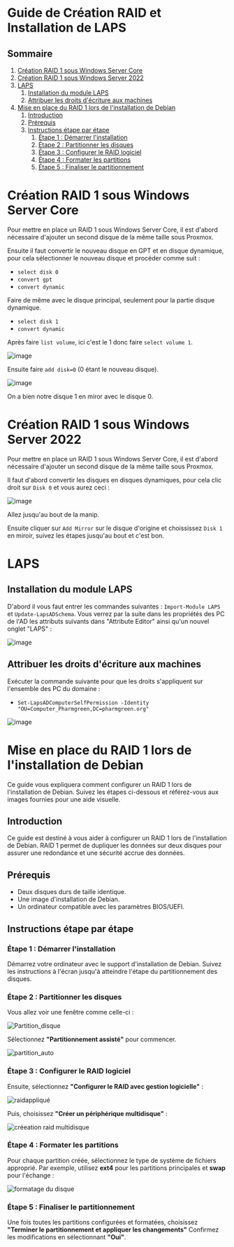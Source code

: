 
# Guide de Création RAID et Installation de LAPS

## Sommaire
1. [Création RAID 1 sous Windows Server Core](#création-raid-1-sous-windows-server-core)
2. [Création RAID 1 sous Windows Server 2022](#création-raid-1-sous-windows-server-2022)
3. [LAPS](#laps)
    1. [Installation du module LAPS](#installation-du-module-laps)
    2. [Attribuer les droits d'écriture aux machines](#attribuer-les-droits-décriture-aux-machines)
4. [Mise en place du RAID 1 lors de l'installation de Debian](#mise-en-place-du-raid-1-lors-de-linstallation-de-debian)
    1. [Introduction](#introduction)
    2. [Prérequis](#prérequis)
    3. [Instructions étape par étape](#instructions-étape-par-étape)
        1. [Étape 1 : Démarrer l'installation](#étape-1--démarrer-linstallation)
        2. [Étape 2 : Partitionner les disques](#étape-2--partitionner-les-disques)
        3. [Étape 3 : Configurer le RAID logiciel](#étape-3--configurer-le-raid-logiciel)
        4. [Étape 4 : Formater les partitions](#étape-4--formater-les-partitions)
        5. [Étape 5 : Finaliser le partitionnement](#étape-5--finaliser-le-partitionnement)

# Création RAID 1 sous Windows Server Core

Pour mettre en place un RAID 1 sous Windows Server Core, il est d'abord nécessaire d'ajouter un second disque de la même taille sous Proxmox.

Ensuite il faut convertir le nouveau disque en GPT et en disque dynamique, pour cela sélectionner le nouveau disque et procéder comme suit : 
- `select disk 0`
- `convert gpt`
- `convert dynamic`

Faire de même avec le disque principal, seulement pour la partie disque dynamique. 
- `select disk 1`
- `convert dynamic`

Après faire `list volume`, ici c'est le 1 donc faire `select volume 1`.

![image](https://github.com/WildCodeSchool/TSSR-2402-P3-G4-BuildYourInfra-Pharmgreen/assets/161329881/d2811614-6231-4bde-865b-c702de34b659)

Ensuite faire `add disk=0` (0 étant le nouveau disque).

![image](https://github.com/WildCodeSchool/TSSR-2402-P3-G4-BuildYourInfra-Pharmgreen/assets/161329881/07e9d821-7a4d-4998-ace8-85592f6cdf61)

On a bien notre disque 1 en miror avec le disque 0.

# Création RAID 1 sous Windows Server 2022

Pour mettre en place un RAID 1 sous Windows Server Core, il est d'abord nécessaire d'ajouter un second disque de la même taille sous Proxmox.

Il faut d'abord convertir les disques en disques dynamiques, pour cela clic droit sur `Disk 0` et vous aurez ceci : 

![image](https://github.com/WildCodeSchool/TSSR-2402-P3-G4-BuildYourInfra-Pharmgreen/assets/161329881/b691418b-b08c-4486-8a27-014b06120b3b)

Allez jusqu'au bout de la manip.

Ensuite cliquer sur `Add Mirror` sur le disque d'origine et choississez `Disk 1` en miroir, suivez les étapes jusqu'au bout et c'est bon.

# LAPS

## Installation du module LAPS

D'abord il vous faut entrer les commandes suivantes : `Import-Module LAPS` et `Update-LapsADSchema`. Vous verrez par la suite dans les propriétés des PC de l'AD les attributs suivants dans "Attribute Editor" ainsi qu'un nouvel onglet "LAPS" : 

![image](https://github.com/JuGuillot/test/assets/161329881/b488494a-99a6-4a55-94a9-258377d278e7)

## Attribuer les droits d'écriture aux machines

Exécuter la commande suivante pour que les droits s'appliquent sur l'ensemble des PC du domaine : 
- `Set-LapsADComputerSelfPermission -Identity "OU=Computer_Pharmgreen,DC=pharmgreen.org"`

![image](https://github.com/JuGuillot/test/assets/161329881/ed27114d-ecfc-4acb-bad0-d5e2ba06703d)

# Mise en place du RAID 1 lors de l'installation de Debian

Ce guide vous expliquera comment configurer un RAID 1 lors de l'installation de Debian. Suivez les étapes ci-dessous et référez-vous aux images fournies pour une aide visuelle.

## Introduction

Ce guide est destiné à vous aider à configurer un RAID 1 lors de l'installation de Debian. RAID 1 permet de dupliquer les données sur deux disques pour assurer une redondance et une sécurité accrue des données.

## Prérequis

- Deux disques durs de taille identique.
- Une image d'installation de Debian.
- Un ordinateur compatible avec les paramètres BIOS/UEFI.

## Instructions étape par étape

### Étape 1 : Démarrer l'installation

Démarrez votre ordinateur avec le support d'installation de Debian. Suivez les instructions à l'écran jusqu'à atteindre l'étape du partitionnement des disques.

### Étape 2 : Partitionner les disques

Vous allez voir une fenêtre comme celle-ci :

![Partition_disque](https://github.com/WildCodeSchool/TSSR-2402-P3-G4-BuildYourInfra-Pharmgreen/assets/162970946/f8d2cc23-5b04-4b46-bde3-29ce6495dba4)


Sélectionnez **"Partitionnement assisté"** pour commencer.

![partition_auto](https://github.com/WildCodeSchool/TSSR-2402-P3-G4-BuildYourInfra-Pharmgreen/assets/162970946/1e174443-5245-494f-93e5-07862bb86573)

### Étape 3 : Configurer le RAID logiciel

Ensuite, sélectionnez **"Configurer le RAID avec gestion logicielle"** :

![raidappliqué](https://github.com/WildCodeSchool/TSSR-2402-P3-G4-BuildYourInfra-Pharmgreen/assets/162970946/84fd0d88-12b5-427e-bdd5-455e30f3b9da)

Puis, choisissez **"Créer un périphérique multidisque"** :

![créeation raid multidisque](https://github.com/WildCodeSchool/TSSR-2402-P3-G4-BuildYourInfra-Pharmgreen/assets/162970946/cbec7bf3-93a2-41c9-8108-a02abb8acef2)


### Étape 4 : Formater les partitions

Pour chaque partition créée, sélectionnez le type de système de fichiers approprié. Par exemple, utilisez **ext4** pour les partitions principales et **swap** pour l'échange :

![formatage du disque](https://github.com/WildCodeSchool/TSSR-2402-P3-G4-BuildYourInfra-Pharmgreen/assets/162970946/d529b80e-5b10-4174-a378-cb1af5bd4b56)

### Étape 5 : Finaliser le partitionnement

Une fois toutes les partitions configurées et formatées, choisissez **"Terminer le partitionnement et appliquer les changements"** 
Confirmez les modifications en sélectionnant **"Oui"**.
